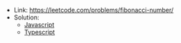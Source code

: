 - Link: https://leetcode.com/problems/fibonacci-number/
- Solution:
  - [Javascript](index.js)
  - [Typescript](index.ts)